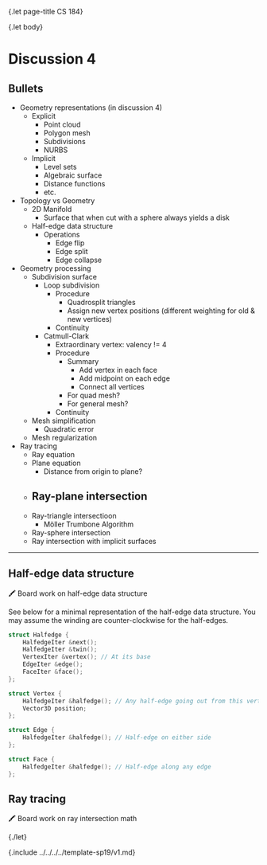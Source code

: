 {.let page-title CS 184}

{.let body}

# Discussion 4

## Bullets

- Geometry representations (in discussion 4)
    - Explicit
        - Point cloud
        - Polygon mesh
        - Subdivisions
        - NURBS
    - Implicit
        - Level sets
        - Algebraic surface
        - Distance functions
        - etc.
- Topology vs Geometry
    - 2D Manifold
        - Surface that when cut with a sphere always yields a disk
    - Half-edge data structure
        - Operations
            - Edge flip
            - Edge split
            - Edge collapse
- Geometry processing
    - Subdivision surface
        - Loop subdivision
            - Procedure
                - Quadrosplit triangles
                - Assign new vertex positions (different weighting for old & new vertices)
            - Continuity
        - Catmull-Clark
            - Extraordinary vertex: valency != 4
            - Procedure
                - Summary
                    - Add vertex in each face
                    - Add midpoint on each edge
                    - Connect all vertices
                - For quad mesh?
                - For general mesh?
            - Continuity
    - Mesh simplification
        - Quadratic error
    - Mesh regularization
- Ray tracing
    - Ray equation
    - Plane equation
        - Distance from origin to plane?
    - Ray-plane intersection
        -
    - Ray-triangle intersectioon
        - Möller Trumbone Algorithm
    - Ray-sphere intersection
    - Ray intersection with implicit surfaces

---

## Half-edge data structure

🖍 Board work on half-edge data structure

See below for a minimal representation of the half-edge data structure. You may assume the winding are counter-clockwise for the half-edges.

```c++
struct Halfedge {
    HalfedgeIter &next();
    HalfedgeIter &twin();
    VertexIter &vertex(); // At its base
    EdgeIter &edge();
    FaceIter &face();
};

struct Vertex {
    HalfedgeIter &halfedge(); // Any half-edge going out from this vertex
    Vector3D position;
};

struct Edge {
    HalfedgeIter &halfedge(); // Half-edge on either side
};

struct Face {
    HalfedgeIter &halfedge(); // Half-edge along any edge
};
```

## Ray tracing

🖍 Board work on ray intersection math

{./let}

{.include ../../../../template-sp19/v1.md}
